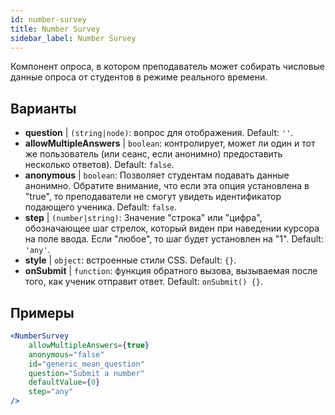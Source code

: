 ```yaml
---
id: number-survey
title: Number Survey
sidebar_label: Number Survey
---
```


Компонент опроса, в котором преподаватель может собирать числовые данные опроса от студентов в режиме реального времени.

## Варианты

* __question__ | `(string|node)`: вопрос для отображения. Default: `''`.
* __allowMultipleAnswers__ | `boolean`: контролирует, может ли один и тот же пользователь (или сеанс, если анонимно) предоставить несколько ответов). Default: `false`.
* __anonymous__ | `boolean`: Позволяет студентам подавать данные анонимно. Обратите внимание, что если эта опция установлена в "true", то преподаватели не смогут увидеть идентификатор подающего ученика. Default: `false`.
* __step__ | `(number|string)`: Значение "строка" или "цифра", обозначающее шаг стрелок, который виден при наведении курсора на поле ввода. Если "любое", то шаг будет установлен на "1". Default: `'any'`.
* __style__ | `object`: встроенные стили CSS. Default: `{}`.
* __onSubmit__ | `function`: функция обратного вызова, вызываемая после того, как ученик отправит ответ. Default: `onSubmit() {}`.


## Примеры

```jsx live
<NumberSurvey
    allowMultipleAnswers={true}
    anonymous="false"
    id="generic_mean_question"
    question="Submit a number"
    defaultValue={0}
    step="any"
/>
```

